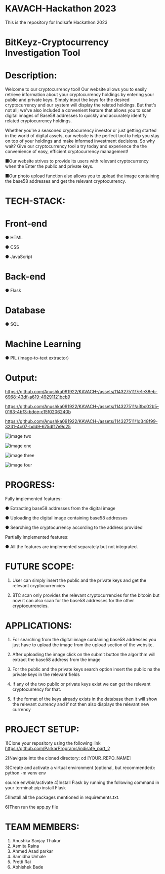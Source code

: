 # KAVACH-Hackathon 2023

This is the repository for Indisafe Hackathon 2023
# BitKeyz-Cryptocurrency Investigation Tool

# Description:
Welcome to our cryptocurrency tool! Our website allows you to easily retrieve
information about your cryptocurrency holdings by entering your public and
private keys. Simply input the keys for the desired cryptocurrency and our system
will display the related holdings.
But that's not all; we've also included a convenient feature that allows you to
scan digital images of Base58 addresses to quickly and accurately identify related
cryptocurrency holdings.

Whether you're a seasoned cryptocurrency investor or just getting started in the
world of digital assets, our website is the perfect tool to help you stay on top of
your holdings and make informed investment decisions.
So why wait? Give our cryptocurrency tool a try today and experience the
the convenience of easy, efficient cryptocurrency management!

■Our website strives to provide its users with relevant cryptocurrency when the
Enter the public and private keys.

■Our photo upload function also allows you to upload the image containing the
base58 addresses and get the relevant cryptocurrency.

# TECH-STACK:
# Front-end

● HTML

● CSS

● JavaScript

# Back-end

● Flask

# Database

● SQL

# Machine Learning

● PIL (image-to-text extractor)

# Output:





https://github.com/Anushka091922/KAVACH-/assets/114327511/7e1e38eb-6968-43df-a619-49291121bcb9





https://github.com/Anushka091922/KAVACH-/assets/114327511/a3bc02b5-0163-4bf3-bdce-c15f0206240b






https://github.com/Anushka091922/KAVACH-/assets/114327511/1d348f99-3231-4c07-bdd9-675df17e9c25







![image two](https://github.com/ParkarPrograms/indisafe/assets/114327511/d5d81062-d6f5-48ff-80c3-22bc0462390a)

![image one](https://github.com/ParkarPrograms/indisafe/assets/114327511/dc474f1c-eb59-44a6-927d-039cde91006b)


![image three](https://github.com/ParkarPrograms/indisafe/assets/114327511/016b69ec-460e-4642-b341-9475656c51a1)


![image four](https://github.com/ParkarPrograms/indisafe/assets/114327511/fe8e13b9-b6bc-43fa-8f66-cb31ab1fc5da)



# PROGRESS:

Fully implemented features:

● Extracting base58 addresses from the digital image

● Uploading the digital image containing base58 addresses

● Searching the cryptocurrency according to the address provided

Partially implemented features:

● All the features are implemented separately but not integrated.


# FUTURE SCOPE:
1. User can simply insert the public and the private keys and get the relevant
cryptocurrencies

3. BTC scan only provides the relevant cryptocurrencies for the bitcoin but now it
can also scan for the base58 addresses for the other cryptocurrencies.

# APPLICATIONS:
1. For searching from the digital image containing base58 addresses you just
have to upload the image from the upload section of the website.

3. After uploading the image click on the submit button the algorithm will
extract the base58 address from the image

5. For the public and the private keys search option insert the public na the
private keys in the relevant fields

7. If any of the two public or private keys exist we can get the relevant
cryptocurrency for that.

9. If the format of the keys already exists in the database then it will show
the relevant currency and if not then also displays the relevant new
currency

# PROJECT SETUP:
1)Clone your repository using the following link
https://github.com/ParkarPrograms/indisafe_part_2

2)Navigate into the cloned directory:
cd [YOUR_REPO_NAME]

3)Create and activate a virtual environment (optional, but recommended):
python -m venv env

source env/bin/activate
4)Install Flask by running the following command in your terminal:
pip install Flask

5)Install all the packages mentioned in requirements.txt.

6)Then run the app.py file

# TEAM MEMBERS:
1. Anushka Sanjay Thakur
2. Asmita Raina
3. Ahmed Asad parkar
4. Samidha Unhale
5. Pretti Rai
6. Abhishek Bade
